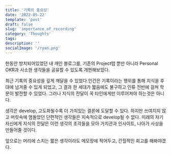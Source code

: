 ```yaml
---
title: '기록의 중요성'
date: '2022-05-22'
template: 'post'
draft: false
slug: 'importance_of_recording'
category: 'Thoughts'
tags:
description: ''
socialImage: '/ryan.png'
---
```


한동안 방치되어있었던 내 개인 블로그를, 기존의 Project탭 뿐만 아니라 Personal OKR과 사소한 생각들을 공유할 수 있도록 개편해보았다.

최근 기록의 중요성을 깊게 깨달을 수 있었다.인간은 기록이라는 행위를 통해 지식을 후대에 넘겨줄 수 있게 되었고, 그 결과 한 세대가 짧음에도 불구하고 인류 전반에 걸쳐 학문이 발전할 수 있었다.
그러나 지식의 전달이 꼭 타인에게만 이루어져야 하는것은 아니다.

생각은 develop, 고도화될수록 더 가치있는 결론에 도달할 수 있다. 하지만 쓰여지지 않고 머릿속에 맴돌았던 단편적인 생각들은 지속적으로 develop될 수 없다. 미래의 자기 자신에게 지식의 전달은 이런 생각의 조각들을 모아 가치관과 인사이트, 나아가 사상을 만들어줄 것이다.

앞으로는 머리에 스치는 짧은 생각이라도 메모장에 적어두고, 간헐적인 회고를 해봐야겠다.
